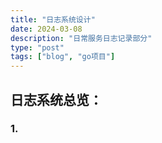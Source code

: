 ```yaml
---
title: "日志系统设计"
date: 2024-03-08
description: "日常服务日志记录部分"
type: "post"
tags: ["blog", "go项目"]
---
```


## 日志系统总览：
### 1. 